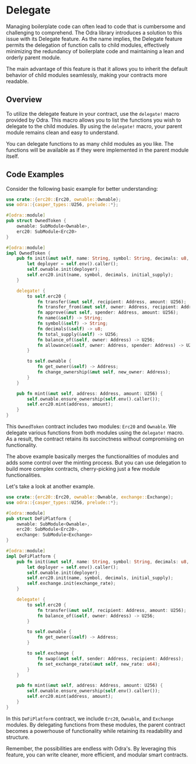 # Delegate

Managing boilerplate code can often lead to code that is cumbersome and challenging to comprehend. The Odra library introduces a solution to this issue with its Delegate feature. As the name implies, the Delegate feature permits the delegation of function calls to child modules, effectively minimizing the redundancy of boilerplate code and maintaining a lean and orderly parent module.

The main advantage of this feature is that it allows you to inherit the default behavior of child modules seamlessly, making your contracts more readable.

## Overview

To utilize the delegate feature in your contract, use the `delegate!` macro provided by Odra. This macro allows you to list the functions you wish to delegate to the child modules. By using the `delegate!` macro, your parent module remains clean and easy to understand.

You can delegate functions to as many child modules as you like. The functions will be available as if they were implemented in the parent module itself.

## Code Examples

Consider the following basic example for better understanding:

```rust
use crate::{erc20::Erc20, ownable::Ownable};
use odra::{casper_types::U256, prelude::*};

#[odra::module]
pub struct OwnedToken {
    ownable: SubModule<Ownable>,
    erc20: SubModule<Erc20>
}

#[odra::module]
impl OwnedToken {
    pub fn init(&mut self, name: String, symbol: String, decimals: u8, initial_supply: U256) {
        let deployer = self.env().caller();
        self.ownable.init(deployer);
        self.erc20.init(name, symbol, decimals, initial_supply);
    }

    delegate! {
        to self.erc20 {
            fn transfer(&mut self, recipient: Address, amount: U256);
            fn transfer_from(&mut self, owner: Address, recipient: Address, amount: U256);
            fn approve(&mut self, spender: Address, amount: U256);
            fn name(&self) -> String;
            fn symbol(&self) -> String;
            fn decimals(&self) -> u8;
            fn total_supply(&self) -> U256;
            fn balance_of(&self, owner: Address) -> U256;
            fn allowance(&self, owner: Address, spender: Address) -> U256;
        }

        to self.ownable {
            fn get_owner(&self) -> Address;
            fn change_ownership(&mut self, new_owner: Address);
        }
    }

    pub fn mint(&mut self, address: Address, amount: U256) {
        self.ownable.ensure_ownership(self.env().caller());
        self.erc20.mint(address, amount);
    }
}
```

This `OwnedToken` contract includes two modules: `Erc20` and `Ownable`. We delegate various functions from both modules using the `delegate!` macro. As a result, the contract retains its succinctness without compromising on functionality.

The above example basically merges the functionalities of modules and adds some control over the minting process. But you can use delegation to build more complex contracts, cherry-picking just a few module functionalities.

Let's take a look at another example.

```rust
use crate::{erc20::Erc20, ownable::Ownable, exchange::Exchange};
use odra::{casper_types::U256, prelude::*};

#[odra::module]
pub struct DeFiPlatform {
    ownable: SubModule<Ownable>,
    erc20: SubModule<Erc20>,
    exchange: SubModule<Exchange>
}

#[odra::module]
impl DeFiPlatform {
    pub fn init(&mut self, name: String, symbol: String, decimals: u8, initial_supply: U256, exchange_rate: u64) {
        let deployer = self.env().caller();
        self.ownable.init(deployer);
        self.erc20.init(name, symbol, decimals, initial_supply);
        self.exchange.init(exchange_rate);
    }

    delegate! {
        to self.erc20 {
            fn transfer(&mut self, recipient: Address, amount: U256);
            fn balance_of(&self, owner: Address) -> U256;
        }

        to self.ownable {
            fn get_owner(&self) -> Address;
        }

        to self.exchange {
            fn swap(&mut self, sender: Address, recipient: Address);
            fn set_exchange_rate(&mut self, new_rate: u64);
        }
    }

    pub fn mint(&mut self, address: Address, amount: U256) {
        self.ownable.ensure_ownership(self.env().caller());
        self.erc20.mint(address, amount);
    }
}
```

In this `DeFiPlatform` contract, we include `Erc20`, `Ownable`, and `Exchange` modules. By delegating functions from these modules, the parent contract becomes a powerhouse of functionality while retaining its readability and structure.

Remember, the possibilities are endless with Odra's. By leveraging this feature, you can write cleaner, more efficient, and modular smart contracts.